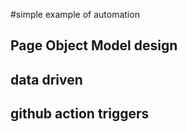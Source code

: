 #simple example of automation

## Page Object Model design
## data driven
## github action triggers
